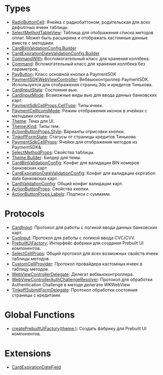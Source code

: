 # Types

  - [RadioButtonCell](RadioButtonCell.md):
    Ячейка с радиобаттоном, родительская для всех дефолтных ячеек таблицы.
  - [SelectMethodTableView](SelectMethodTableView.md):
    Таблица для отображения списка методов оплат. Может быть расширена и отображать кастомные данные вместе с методами.
  - [CardBinValidationConfig.Builder](CardBinValidationConfig_Builder.md)
  - [CardExpirationDateValidationConfig.Builder](CardExpirationDateValidationConfig_Builder.md)
  - [CommandWith](CommandWith.md):
    Воспомогательный класс для хранения коллбека.
  - [Command](Command.md):
    Вспомогательный класс для хранения коллбека без параметров.
  - [PayButton](PayButton.md):
    Класс основной кнопки в PaymentSDK
  - [PaymentSDKWebViewController](PaymentSDKWebViewController.md):
    Вебвьюконтроллер PaymentSDK. Используется для отображения страниц 3ds и кредитов Тинькова.
  - [CardInputState](CardInputState.md):
    Состояния вью.
  - [CardInputMode](CardInputMode.md):
    Возможные виды вью для ввода данных банковских карт.
  - [PaymentSdkCellProps.CellType](PaymentSdkCellProps_CellType.md):
    Типы ячеек.
  - [PaymentCellIconsMode](PaymentCellIconsMode.md):
    Режим отображения иконок в ячейках с методами оплаты.
  - [Theme](Theme.md):
    Тема для UI.
  - [Theme.Kind](Theme_Kind.md):
    Типы тем.
  - [ActionButtonProps.Style](ActionButtonProps_Style.md):
    Варианты отрисовки кнопки.
  - [TinkoffFormState](TinkoffFormState.md):
    Статусы от страницы кредитов Тинькова.
  - [PaymentSdkCellProps](PaymentSdkCellProps.md):
    Ячейки для отображения методов из PaymentSDK&
  - [SelectMethodProps](SelectMethodProps.md):
    Свойства таблицы.
  - [Theme.Builder](Theme_Builder.md):
    Билдер для темы.
  - [CardBinValidationConfig](CardBinValidationConfig.md):
    Конфиг для валидации BIN номеров банковских карт.
  - [CardExpirationDateValidationConfig](CardExpirationDateValidationConfig.md):
    Конфиг для валидации expiration date банковских карт.
  - [CardValidationConfig](CardValidationConfig.md):
    Общий конфиг валидации карт.
  - [ActionButtonProps](ActionButtonProps.md):
    Свойства кнопки.
  - [ActionButtonProps.Labels](ActionButtonProps_Labels.md):
    Подписи с суммами.

# Protocols

  - [CardInput](CardInput.md):
    Протокол для работы с логикой ввода данных банковских карт.
  - [CvnInput](CvnInput.md):
    Протокол для работы с логикой ввода CVC/CVV.
  - [PrebuiltUiFactory](PrebuiltUiFactory.md):
    Интерфейс фабрики для создания Prebuilt UI компонентов.
  - [SelectCellProps](SelectCellProps.md):
    Общий протокол для всех возможных свойств ячеек таблицы методов.
  - [CustomCellProvider](CustomCellProvider.md):
    Протокол провайдера кастомных ячеек в таблицу методов.
  - [WebViewControllerDelegate](WebViewControllerDelegate.md):
    Делегат вебвьюконтроллера.
  - [WebViewControllerAuthChallengeResolver](WebViewControllerAuthChallengeResolver.md):
    Протокол для обработки Authentication Challenge в методе делегате WKWebView
  - [TinkoffSubmitFormDelegate](TinkoffSubmitFormDelegate.md):
    Протокол обработки состояния страницы с кредитами.

# Global Functions

  - [createPrebuiltUiFactory(theme:​)](createPrebuiltUiFactory\(theme_\).md):
    Создать фабрику для Prebuilt UI компонентов.

# Extensions

  - [CardExpirationDateField](CardExpirationDateField.md)

